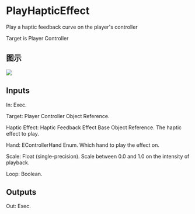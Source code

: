 # PlayHapticEffect

Play a haptic feedback curve on the player's controller

Target is Player Controller

## 图示

![]($-20221218-19054965.png)

## Inputs

In: Exec.

Target: Player Controller Object Reference.

Haptic Effect: Haptic Feedback Effect Base Object Reference. The haptic effect to play.

Hand: EControllerHand Enum. Which hand to play the effect on.

Scale: Float (single-precision). Scale between 0.0 and 1.0 on the intensity of playback.

Loop: Boolean.  

## Outputs

Out: Exec.

